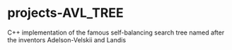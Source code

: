 # projects-AVL_TREE
C++ implementation of the famous self-balancing search tree named after the inventors Adelson-Velskii and Landis
